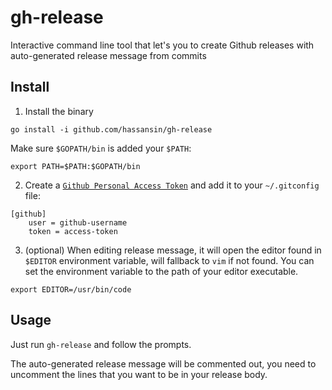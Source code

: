 # gh-release

Interactive command line tool that let's you to create Github releases with auto-generated release message from commits


## Install

1. Install the binary

```
go install -i github.com/hassansin/gh-release
```

Make sure `$GOPATH/bin` is added your `$PATH`:

```
export PATH=$PATH:$GOPATH/bin
```

2. Create a [`Github Personal Access Token`](https://github.com/settings/tokens) and add it to your `~/.gitconfig` file:

```
[github]
	user = github-username
	token = access-token
```

3. (optional) When editing release message, it will open the editor found in `$EDITOR` environment variable, will fallback to `vim` if not found. You can set the environment variable to the path of your editor executable.

```
export EDITOR=/usr/bin/code
```

## Usage

Just run `gh-release` and follow the prompts.

The auto-generated release message will be commented out, you need to uncomment the lines that you want to be in your release body.

